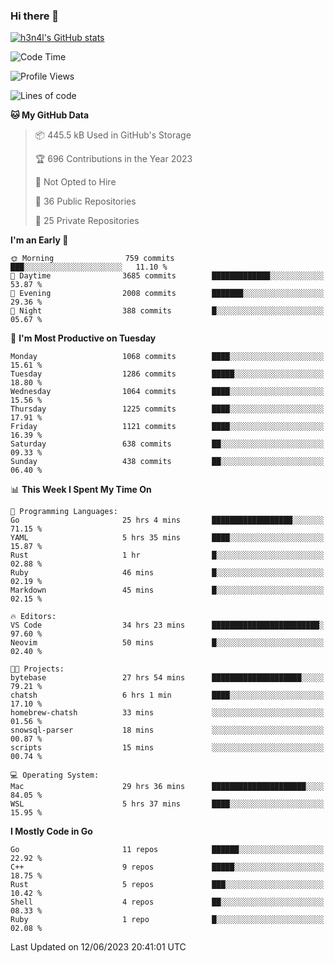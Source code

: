 ### Hi there 👋

[![h3n4l's GitHub stats](https://github-readme-stats.vercel.app/api?username=h3n4l&count_private=true&show_icons=true&theme=radical)](https://github.com/h3n4l/github-readme-stats)

<!--START_SECTION:waka-->
![Code Time](http://img.shields.io/badge/Code%20Time-1%2C311%20hrs%2025%20mins-blue)

![Profile Views](http://img.shields.io/badge/Profile%20Views-1-blue)

![Lines of code](https://img.shields.io/badge/From%20Hello%20World%20I%27ve%20Written-3.1%20million%20lines%20of%20code-blue)

**🐱 My GitHub Data** 

> 📦 445.5 kB Used in GitHub's Storage 
 > 
> 🏆 696 Contributions in the Year 2023
 > 
> 🚫 Not Opted to Hire
 > 
> 📜 36 Public Repositories 
 > 
> 🔑 25 Private Repositories 
 > 
**I'm an Early 🐤** 

```text
🌞 Morning                759 commits         ███░░░░░░░░░░░░░░░░░░░░░░   11.10 % 
🌆 Daytime                3685 commits        █████████████░░░░░░░░░░░░   53.87 % 
🌃 Evening                2008 commits        ███████░░░░░░░░░░░░░░░░░░   29.36 % 
🌙 Night                  388 commits         █░░░░░░░░░░░░░░░░░░░░░░░░   05.67 % 
```
📅 **I'm Most Productive on Tuesday** 

```text
Monday                   1068 commits        ████░░░░░░░░░░░░░░░░░░░░░   15.61 % 
Tuesday                  1286 commits        █████░░░░░░░░░░░░░░░░░░░░   18.80 % 
Wednesday                1064 commits        ████░░░░░░░░░░░░░░░░░░░░░   15.56 % 
Thursday                 1225 commits        ████░░░░░░░░░░░░░░░░░░░░░   17.91 % 
Friday                   1121 commits        ████░░░░░░░░░░░░░░░░░░░░░   16.39 % 
Saturday                 638 commits         ██░░░░░░░░░░░░░░░░░░░░░░░   09.33 % 
Sunday                   438 commits         ██░░░░░░░░░░░░░░░░░░░░░░░   06.40 % 
```


📊 **This Week I Spent My Time On** 

```text
💬 Programming Languages: 
Go                       25 hrs 4 mins       ██████████████████░░░░░░░   71.15 % 
YAML                     5 hrs 35 mins       ████░░░░░░░░░░░░░░░░░░░░░   15.87 % 
Rust                     1 hr                █░░░░░░░░░░░░░░░░░░░░░░░░   02.88 % 
Ruby                     46 mins             █░░░░░░░░░░░░░░░░░░░░░░░░   02.19 % 
Markdown                 45 mins             █░░░░░░░░░░░░░░░░░░░░░░░░   02.15 % 

🔥 Editors: 
VS Code                  34 hrs 23 mins      ████████████████████████░   97.60 % 
Neovim                   50 mins             █░░░░░░░░░░░░░░░░░░░░░░░░   02.40 % 

🐱‍💻 Projects: 
bytebase                 27 hrs 54 mins      ████████████████████░░░░░   79.21 % 
chatsh                   6 hrs 1 min         ████░░░░░░░░░░░░░░░░░░░░░   17.10 % 
homebrew-chatsh          33 mins             ░░░░░░░░░░░░░░░░░░░░░░░░░   01.56 % 
snowsql-parser           18 mins             ░░░░░░░░░░░░░░░░░░░░░░░░░   00.87 % 
scripts                  15 mins             ░░░░░░░░░░░░░░░░░░░░░░░░░   00.74 % 

💻 Operating System: 
Mac                      29 hrs 36 mins      █████████████████████░░░░   84.05 % 
WSL                      5 hrs 37 mins       ████░░░░░░░░░░░░░░░░░░░░░   15.95 % 
```

**I Mostly Code in Go** 

```text
Go                       11 repos            ██████░░░░░░░░░░░░░░░░░░░   22.92 % 
C++                      9 repos             █████░░░░░░░░░░░░░░░░░░░░   18.75 % 
Rust                     5 repos             ███░░░░░░░░░░░░░░░░░░░░░░   10.42 % 
Shell                    4 repos             ██░░░░░░░░░░░░░░░░░░░░░░░   08.33 % 
Ruby                     1 repo              █░░░░░░░░░░░░░░░░░░░░░░░░   02.08 % 
```




 Last Updated on 12/06/2023 20:41:01 UTC
<!--END_SECTION:waka-->

